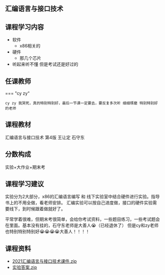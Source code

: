 ## 汇编语言与接口技术

## 课程学习内容

+ 软件
	+ x86相关的
+ 硬件
	+ 那几个芯片
+ 听起来听不懂 但是考试还是好过的 

## 任课教师

=== "cy zy"

    cy zy 我哭死，真的特别特别好，最后一节课一定要去，要反复多次听 细细琢磨 特别特别好的老师 

## 课程教材

汇编语言与接口技术  第4版 王让定 石守东

## 分数构成

实验+大作业+期末考

## 课程学习建议

实验分为2大部分，x86的汇编语言编写 和 线下实验室中结合硬件进行实验。指导书上的不用全做，看老师安排。
汇编实验可以按自己进度做，接口的硬件实验需要线下，到时候跟着做就好了。

平常学着很难，但期末考很简单，会给你考试资料，一些题目练习，一些考试题会在里面。基本没有挂的，石守东老师是大善人😭（已经退休了） 但是cy和zy老师也特别特别特别好😭😭😭😭大善人！！！！

## 课程资料

+ [2021汇编语言与接口技术课件.zip](https://1drv.ms/u/s!AtocDSkaQMHclX09_FRu-qJ8fAiM?e=aRYr2u)
+ [实验答案.zip](https://1drv.ms/u/s!AtocDSkaQMHclXQsw_BwUwdTrZyw?e=iS9ygk)

